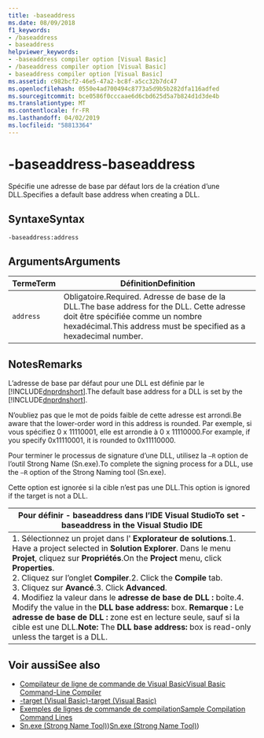 ```yaml
---
title: -baseaddress
ms.date: 08/09/2018
f1_keywords:
- /baseaddress
- baseaddress
helpviewer_keywords:
- -baseaddress compiler option [Visual Basic]
- /baseaddress compiler option [Visual Basic]
- baseaddress compiler option [Visual Basic]
ms.assetid: c982bcf2-46e5-47a2-bc8f-a5cc32b7dc47
ms.openlocfilehash: 0550e4ad700494c8773a5d9b5b282dfa116adfed
ms.sourcegitcommit: bce0586f0cccaae6d6cbd625d5a7b824d1d3de4b
ms.translationtype: MT
ms.contentlocale: fr-FR
ms.lasthandoff: 04/02/2019
ms.locfileid: "58813364"
---
```

# <a name="-baseaddress"></a><span data-ttu-id="65447-102">-baseaddress</span><span class="sxs-lookup"><span data-stu-id="65447-102">-baseaddress</span></span>
<span data-ttu-id="65447-103">Spécifie une adresse de base par défaut lors de la création d’une DLL.</span><span class="sxs-lookup"><span data-stu-id="65447-103">Specifies a default base address when creating a DLL.</span></span>  
  
## <a name="syntax"></a><span data-ttu-id="65447-104">Syntaxe</span><span class="sxs-lookup"><span data-stu-id="65447-104">Syntax</span></span>  
  
```  
-baseaddress:address  
```  
  
## <a name="arguments"></a><span data-ttu-id="65447-105">Arguments</span><span class="sxs-lookup"><span data-stu-id="65447-105">Arguments</span></span>  
  
|<span data-ttu-id="65447-106">Terme</span><span class="sxs-lookup"><span data-stu-id="65447-106">Term</span></span>|<span data-ttu-id="65447-107">Définition</span><span class="sxs-lookup"><span data-stu-id="65447-107">Definition</span></span>|  
|---|---|  
|`address`|<span data-ttu-id="65447-108">Obligatoire.</span><span class="sxs-lookup"><span data-stu-id="65447-108">Required.</span></span> <span data-ttu-id="65447-109">Adresse de base de la DLL.</span><span class="sxs-lookup"><span data-stu-id="65447-109">The base address for the DLL.</span></span> <span data-ttu-id="65447-110">Cette adresse doit être spécifiée comme un nombre hexadécimal.</span><span class="sxs-lookup"><span data-stu-id="65447-110">This address must be specified as a hexadecimal number.</span></span>|  
  
## <a name="remarks"></a><span data-ttu-id="65447-111">Notes</span><span class="sxs-lookup"><span data-stu-id="65447-111">Remarks</span></span>  
 <span data-ttu-id="65447-112">L’adresse de base par défaut pour une DLL est définie par le [!INCLUDE[dnprdnshort](~/includes/dnprdnshort-md.md)].</span><span class="sxs-lookup"><span data-stu-id="65447-112">The default base address for a DLL is set by the [!INCLUDE[dnprdnshort](~/includes/dnprdnshort-md.md)].</span></span>  
  
 <span data-ttu-id="65447-113">N’oubliez pas que le mot de poids faible de cette adresse est arrondi.</span><span class="sxs-lookup"><span data-stu-id="65447-113">Be aware that the lower-order word in this address is rounded.</span></span> <span data-ttu-id="65447-114">Par exemple, si vous spécifiez 0 x 11110001, elle est arrondie à 0 x 11110000.</span><span class="sxs-lookup"><span data-stu-id="65447-114">For example, if you specify 0x11110001, it is rounded to 0x11110000.</span></span>  
  
 <span data-ttu-id="65447-115">Pour terminer le processus de signature d’une DLL, utilisez la `–R` option de l’outil Strong Name (Sn.exe).</span><span class="sxs-lookup"><span data-stu-id="65447-115">To complete the signing process for a DLL, use the `–R` option of the Strong Naming tool (Sn.exe).</span></span>  
  
 <span data-ttu-id="65447-116">Cette option est ignorée si la cible n’est pas une DLL.</span><span class="sxs-lookup"><span data-stu-id="65447-116">This option is ignored if the target is not a DLL.</span></span>  
  
|<span data-ttu-id="65447-117">Pour définir - baseaddress dans l’IDE Visual Studio</span><span class="sxs-lookup"><span data-stu-id="65447-117">To set -baseaddress in the Visual Studio IDE</span></span>|  
|---|  
|<span data-ttu-id="65447-118">1.  Sélectionnez un projet dans l' **Explorateur de solutions**.</span><span class="sxs-lookup"><span data-stu-id="65447-118">1.  Have a project selected in **Solution Explorer**.</span></span> <span data-ttu-id="65447-119">Dans le menu **Projet**, cliquez sur **Propriétés**.</span><span class="sxs-lookup"><span data-stu-id="65447-119">On the **Project** menu, click **Properties**.</span></span> <br /><span data-ttu-id="65447-120">2.  Cliquez sur l’onglet **Compiler**.</span><span class="sxs-lookup"><span data-stu-id="65447-120">2.  Click the **Compile** tab.</span></span><br /><span data-ttu-id="65447-121">3.  Cliquez sur **Avancé**.</span><span class="sxs-lookup"><span data-stu-id="65447-121">3.  Click **Advanced**.</span></span><br /><span data-ttu-id="65447-122">4.  Modifiez la valeur dans le **adresse de base de DLL :** boîte.</span><span class="sxs-lookup"><span data-stu-id="65447-122">4.  Modify the value in the **DLL base address:** box.</span></span> <span data-ttu-id="65447-123">**Remarque :**      Le **adresse de base de DLL :** zone est en lecture seule, sauf si la cible est une DLL.</span><span class="sxs-lookup"><span data-stu-id="65447-123">**Note:**      The **DLL base address:** box is read-only unless the target is a DLL.</span></span>|  
  
## <a name="see-also"></a><span data-ttu-id="65447-124">Voir aussi</span><span class="sxs-lookup"><span data-stu-id="65447-124">See also</span></span>

- [<span data-ttu-id="65447-125">Compilateur de ligne de commande de Visual Basic</span><span class="sxs-lookup"><span data-stu-id="65447-125">Visual Basic Command-Line Compiler</span></span>](../../../visual-basic/reference/command-line-compiler/index.md)
- [<span data-ttu-id="65447-126">-target (Visual Basic)</span><span class="sxs-lookup"><span data-stu-id="65447-126">-target (Visual Basic)</span></span>](../../../visual-basic/reference/command-line-compiler/target.md)
- [<span data-ttu-id="65447-127">Exemples de lignes de commande de compilation</span><span class="sxs-lookup"><span data-stu-id="65447-127">Sample Compilation Command Lines</span></span>](../../../visual-basic/reference/command-line-compiler/sample-compilation-command-lines.md)
- <span data-ttu-id="65447-128">[Sn.exe (Strong Name Tool)](../../../framework/tools/sn-exe-strong-name-tool.md))</span><span class="sxs-lookup"><span data-stu-id="65447-128">[Sn.exe (Strong Name Tool)](../../../framework/tools/sn-exe-strong-name-tool.md))</span></span>
